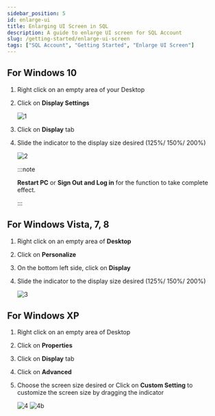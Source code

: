 ```yaml
---
sidebar_position: 5
id: enlarge-ui
title: Enlarging UI Screen in SQL
description: A guide to enlarge UI screen for SQL Account
slug: /getting-started/enlarge-ui-screen
tags: ["SQL Account", "Getting Started", "Enlarge UI Screen"]
---
```


## For Windows 10

1. Right click on an empty area of your Desktop

2. Click on **Display Settings**

   ![1](/img/getting-started/enlarge-ui/1.png)

3. Click on **Display** tab

4. Slide the indicator to the display size desired (125%/ 150%/ 200%)

   ![2](/img/getting-started/enlarge-ui/2.png)

   :::note

   **Restart PC** or **Sign Out and Log in** for the function to take complete effect.

   :::

## For Windows Vista, 7, 8

1. Right click on an empty area of **Desktop**

2. Click on **Personalize**

3. On the bottom left side, click on **Display**

4. Slide the indicator to the display size desired (125%/ 150%/ 200%)

   ![3](/img/getting-started/enlarge-ui/3.png)

## For Windows XP

1. Right click on an empty area of Desktop

2. Click on **Properties**

3. Click on **Display** tab

4. Click on **Advanced**

5. Choose the screen size desired or Click on **Custom Setting** to customize the screen size by dragging the indicator

   ![4](/img/getting-started/enlarge-ui/4.png) ![4b](/img/getting-started/enlarge-ui/4b.png)
